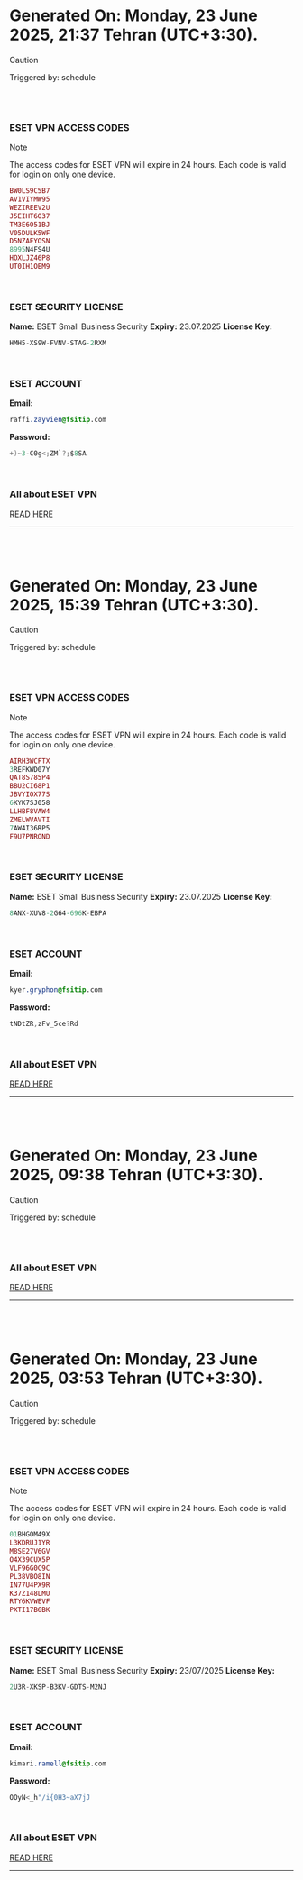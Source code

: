 # Generated On: Monday, 23 June 2025, 21:37 Tehran (UTC+3:30).

> [!CAUTION]
> Triggered by: schedule

<br><br>

### ESET VPN ACCESS CODES

> [!NOTE]
> The access codes for ESET VPN will expire in 24 hours.
> Each code is valid for login on only one device.

```ruby
BW0LS9C5B7
AV1VIYMW95
WEZIREEV2U
J5EIHT6O37
TM3E6O51BJ
V05DULK5WF
D5NZAEYOSN
8995N4FS4U
HOXLJZ46P8
UT0IH1OEM9
```

<br>

### ESET SECURITY LICENSE

**Name:** ESET Small Business Security
**Expiry:** 23.07.2025
**License Key:**

```POV-Ray SDL
HMH5-XS9W-FVNV-STAG-2RXM
```

<br>

### ESET ACCOUNT

**Email:**

```CSS
raffi.zayvien@fsitip.com
```

**Password:**

```POV-Ray SDL
+)~3-C0g<;ZM`?;$8SA
```

<br>

### All about ESET VPN

[READ HERE](https://t.me/F_NiREvil/2113)

---

<br><br>

# Generated On: Monday, 23 June 2025, 15:39 Tehran (UTC+3:30).

> [!CAUTION]
> Triggered by: schedule

<br><br>

### ESET VPN ACCESS CODES

> [!NOTE]
> The access codes for ESET VPN will expire in 24 hours.
> Each code is valid for login on only one device.

```ruby
AIRH3WCFTX
3REFKWD07Y
QAT8S785P4
BBU2CI68P1
JBVYIOX77S
6KYK7SJ058
LLHBF8VAW4
ZMELWVAVTI
7AW4I36RP5
F9U7PNROND
```

<br>

### ESET SECURITY LICENSE

**Name:** ESET Small Business Security
**Expiry:** 23.07.2025
**License Key:**

```POV-Ray SDL
8ANX-XUV8-2G64-696K-EBPA
```

<br>

### ESET ACCOUNT

**Email:**

```CSS
kyer.gryphon@fsitip.com
```

**Password:**

```POV-Ray SDL
tNDtZR,zFv_5ce?Rd
```

<br>

### All about ESET VPN

[READ HERE](https://t.me/F_NiREvil/2113)

---

<br><br>

# Generated On: Monday, 23 June 2025, 09:38 Tehran (UTC+3:30).

> [!CAUTION]
> Triggered by: schedule

<br><br>

### All about ESET VPN

[READ HERE](https://t.me/F_NiREvil/2113)

---

<br><br>

# Generated On: Monday, 23 June 2025, 03:53 Tehran (UTC+3:30).

> [!CAUTION]
> Triggered by: schedule

<br><br>

### ESET VPN ACCESS CODES

> [!NOTE]
> The access codes for ESET VPN will expire in 24 hours.
> Each code is valid for login on only one device.

```ruby
01BHGOM49X
L3KDRUJ1YR
M8SE27V6GV
O4X39CUX5P
VLF96G0C9C
PL38VBO8IN
IN77U4PX9R
K37Z148LMU
RTY6KVWEVF
PXTI17B6BK
```

<br>

### ESET SECURITY LICENSE

**Name:** ESET Small Business Security
**Expiry:** 23/07/2025
**License Key:**

```POV-Ray SDL
2U3R-XKSP-B3KV-GDTS-M2NJ
```

<br>

### ESET ACCOUNT

**Email:**

```CSS
kimari.ramell@fsitip.com
```

**Password:**

```POV-Ray SDL
OOyN<_h"/i{0H3~aX7jJ
```

<br>

### All about ESET VPN

[READ HERE](https://t.me/F_NiREvil/2113)

---

<br><br>

